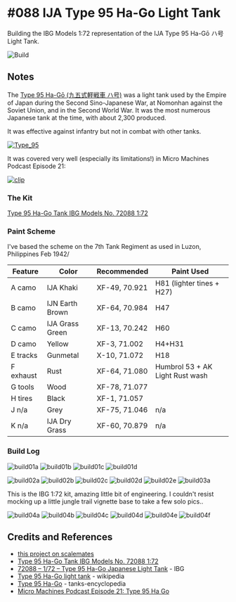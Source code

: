 # #088 IJA Type 95 Ha-Go Light Tank

Building the IBG Models 1:72 representation of the IJA Type 95 Ha-Gō ハ号 Light Tank.

![Build](./assets/Type95HaGo_build.jpg?raw=true)

## Notes

The [Type 95 Ha-Gō (九五式軽戦車 ハ号)](https://en.wikipedia.org/wiki/Type_95_Ha-Go_light_tank)
was a light tank used by the Empire of Japan during the Second Sino-Japanese War, at Nomonhan against the Soviet Union,
and in the Second World War.
It was the most numerous Japanese tank at the time, with about 2,300 produced.

It was effective against infantry but not in combat with other tanks.

[![Type_95](./assets/Type_95_Ha-Go_tank_Malaya_AWM_011298.jpg?raw=true)](https://en.wikipedia.org/wiki/Type_95_Ha-Go_light_tank)

It was covered very well (especially its limitations!) in Micro Machines Podcast Episode 21:

[![clip](https://img.youtube.com/vi/ewmPTtzwDu4/0.jpg)](https://www.youtube.com/watch?v=ewmPTtzwDu4)

### The Kit

[Type 95 Ha-Go Tank IBG Models No. 72088 1:72](https://www.scalemates.com/kits/ibg-models-72088-type-95-ha-go--1345408)

### Paint Scheme

I've based the scheme on the 7th Tank Regiment as used in Luzon, Philippines Feb 1942/

| Feature               | Color           | Recommended    | Paint Used |
|-----------------------|-----------------|----------------|------------|
| A camo                | IJA Khaki       | XF-49, 70.921  | H81 (lighter tines + H27)        |
| B camo                | IJN Earth Brown | XF-64, 70.984  | H47        |
| C camo                | IJA Grass Green | XF-13, 70.242  | H60        |
| D camo                | Yellow          | XF-3,  71.002  | H4+H31     |
| E tracks              | Gunmetal        | X-10,  71.072  | H18        |
| F exhaust             | Rust            | XF-64,  71.080 | Humbrol 53 + AK Light Rust wash |
| G tools               | Wood            | XF-78,  71.077 |            |
| H tires               | Black           | XF-1,  71.057  |            |
| J n/a                 | Grey            | XF-75,  71.046 | n/a        |
| K n/a                 | IJA Dry Grass   | XF-60, 70.879  | n/a        |

### Build Log

![build01a](./assets/build01a.jpg?raw=true)
![build01b](./assets/build01b.jpg?raw=true)
![build01c](./assets/build01c.jpg?raw=true)
![build01d](./assets/build01d.jpg?raw=true)

![build02a](./assets/build02a.jpg?raw=true)
![build02b](./assets/build02b.jpg?raw=true)
![build02c](./assets/build02c.jpg?raw=true)
![build02d](./assets/build02d.jpg?raw=true)
![build02e](./assets/build02e.jpg?raw=true)
![build03a](./assets/build03a.jpg?raw=true)

This is the IBG 1:72 kit, amazing little bit of engineering. I couldn't resist mocking up a little jungle trail vignette base to take a few solo pics..

![build04a](./assets/build04a.jpg?raw=true)
![build04b](./assets/build04b.jpg?raw=true)
![build04c](./assets/build04c.jpg?raw=true)
![build04d](./assets/build04d.jpg?raw=true)
![build04e](./assets/build04e.jpg?raw=true)
![build04f](./assets/build04f.jpg?raw=true)

## Credits and References

* [this project on scalemates](https://www.scalemates.com/profiles/mate.php?id=74137&p=projects&project=147072)
* [Type 95 Ha-Go Tank IBG Models No. 72088 1:72](https://www.scalemates.com/kits/ibg-models-72088-type-95-ha-go--1345408)
* [72088 – 1/72 –  Type 95 Ha-Go Japanese Light Tank](http://www.ibgmodels.com/72088-2/) - IBG
* [Type 95 Ha-Go light tank](https://en.wikipedia.org/wiki/Type_95_Ha-Go_light_tank) - wikipedia
* [Type 95 Ha-Go](https://www.tanks-encyclopedia.com/ww2/jap/old-Type_95_Ha-Go.php) - tanks-encyclopedia
* [Micro Machines Podcast Episode 21: Type 95 Ha Go](https://www.youtube.com/watch?v=ewmPTtzwDu4)
